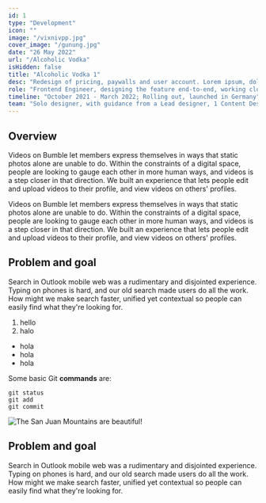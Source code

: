 ```yaml
---
id: 1
type: "Development"
icon: ""
image: "/vixnivpp.jpg"
cover_image: "/gunung.jpg"
date: "26 May 2022"
url: "/Alcoholic Vodka"
isHidden: false
title: "Alcoholic Vodka 1"
desc: "Redesign of pricing, paywalls and user account. Lorem ipsum, dolor sit amet consectetur adipisicing elit. Dolorem, placeat"
role: "Frontend Engineer, designing the feature end-to-end, working closely with engineering to craft video experiences in detail."
timeline: "October 2021 - March 2022; Rolling out, launched in Germany"
team: "Solo designer, with guidance from a Lead designer, 1 Content Designer, 1 Product Manager, 7+ engineers."
---
```


## Overview

Videos on Bumble let members express themselves in ways that static photos alone are unable to do. Within the constraints of a digital space, people are looking to gauge each other in more human ways, and videos is a step closer in that direction. We built an experience that lets people edit and upload videos to their profile, and view videos on others' profiles.

Videos on Bumble let members express themselves in ways that static photos alone are unable to do. Within the constraints of a digital space, people are looking to gauge each other in more human ways, and videos is a step closer in that direction. We built an experience that lets people edit and upload videos to their profile, and view videos on others' profiles.

## Problem and goal

Search in Outlook mobile web was a rudimentary and disjointed experience. Typing on phones is hard, and our old search made users do all the work. How might we make search faster, unified yet contextual so people can easily find what they're looking for.

1. hello
2. halo

- hola
- hola
- hola

Some basic Git **commands** are:
```
git status
git add
git commit
```

![The San Juan Mountains are beautiful!](/gunung.jpg "San Juan Mountains")

## Problem and goal

Search in Outlook mobile web was a rudimentary and disjointed experience. Typing on phones is hard, and our old search made users do all the work. How might we make search faster, unified yet contextual so people can easily find what they're looking for.